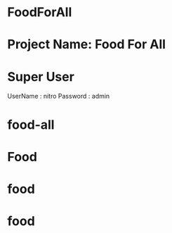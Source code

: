 # FoodForAll
# Project Name: Food For All
# Super User
UserName : nitro
Password : admin

# food-all
# Food
# food
# food
